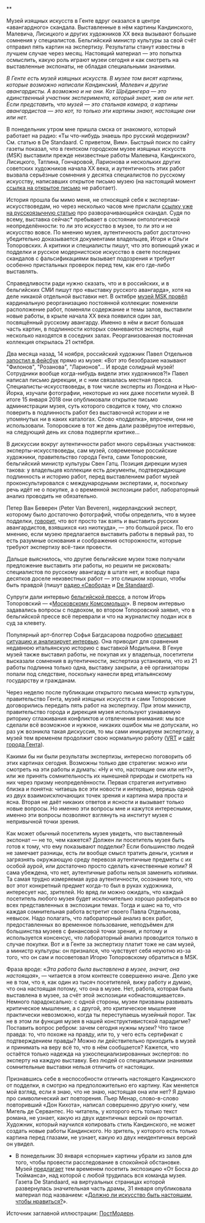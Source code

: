 **

Музей изящных искусств в Генте вдруг оказался в центре «авангардного» скандала. Выставленные в нём картины Кандинского, Малевича, Лисицкого и других художников XX века вызывают большие сомнения у специалистов. Бельгийский министр культуры за свой счёт отправил пять картин на экспертизу. Результаты станут известны в лучшем случае через месяц. Настоящий материал — это попытка осмыслить, какую роль играют музеи сегодня и как смотреть на выставленные экспонаты, не обладая специальными знаниями.

  


_В Генте есть музей изящных искусств. В музее том висят картины, которые возможно написали Кандинский, Малевич и другие авангардисты. А возможно и не они. Кот Шрёдингера — это единственный участник эксперимента, который знает, жив он или нет. Если представить, что музей — это стальная камера, а картины авангардистов — это кот, то только эти картины знают, настоящие они или нет._

  


В понедельник утром мне пришла смска от знакомого, который работает на радио: «Ты что-нибудь знаешь про русский модернизм? См. статью в De Standaard[‌](#). С приветом, Вим». Быстрый поиск по сайту газеты показал, что в гентском городском музее изящных искусств (MSK) выставили прежде неизвестные работы Малевича, Кандинского, Лисицкого, Татлина, Гончаровой, Ларионова и нескольких других советских художников начала XX века, и аутентичность этих работ вызвала серьёзные сомнения у десятка специалистов по русскому искусству, написавших открытое письмо музею (на настоящий момент [ссылка на открытое письмо](https://docs.google.com/document/d/19h_L2VYXtbpOTtHQ-Z1FiTiQqXnSEP3muez9YDaaEsw/edit#bookmark=id.gjdgxs) не работает).

История прошла бы мимо меня, не относящей себя к экспертам-искусствоведам, но через несколько часов мне прислали [ссылку уже на русскоязычную статью](https://artchive.ru/news/3131~Vystavka_russkogo_ava%D0%B0ngarda_v_Gentskom_muzee_mozhet_okazatsja_polnostju_falshivoj) про разворачивающийся скандал. Судя по всему, выставка сейчас* пребывает в состоянии онтологической неопределённости: то ли это искусство в музее, то ли это и не искусство вовсе. По мнению музея, аутентичность работ достаточно убедительно доказывается документами владельцев, Игоря и Ольги Топоровских. А критики и специалисты пишут, что это вопиющий ужас и подделки и русское модернистское искусство в свете последних скандалов с фальсификациями вызывает подозрения и требует особенно пристальных проверок перед тем, как его где-либо выставлять.

Справедливости ради нужно сказать, что и в российских, и в бельгийских СМИ пишут про «выставку русского авангарда», хотя на деле никакой отдельной выставки нет. В октябре [музей MSK провёл](https://www.mskgent.be/en/news/msk-reorganising) кардинальную реорганизацию постоянной коллекции: поменяли расположение работ, поменяли содержание и темы залов, выставили новые работы, в крыле начала XX века появился один зал, посвящённый русскому авангарду. Именно в нём и висит большая часть картин, в подлинности которых сомневаются эксперты, ещё несколько находятся в соседних залах. Реорганизованная постоянная коллекция открылась 21 октября.

Два месяца назад, 14 ноября, российский художник Павел Отдельнов [запостил в фейсбук](https://www.facebook.com/otdelno/posts/10211546114992018) прямо из музея: «Вот это безобразие называют "Филонов", "Розанова", "Ларионов"... И вроде солидный музей! Сотрудники вообще когда-нибудь видели этих художников?!» Павел написал письмо дирекции, и с ним связалась местная пресса. Специалисты-искусствоведы, в том числе эксперты из Лондона и Нью-Йорка, изучали фотографии, некоторые из них даже посетили музей. В итоге 15 января 2018 они опубликовали открытое письмо администрации музея, суть которого сводится к тому, что сложно поверить в подлинность работ без выставочной истории и не упомянутых ни в каких каталогах. Слово «подделка», впрочем, они не использовали. Топоровские в тот же день дали развёрнутое интервью, на следующий день их слова подвергли критике… 

В дискуссии вокруг аутентичности работ много серьёзных участников: эксперты-искусствоведы, сам музей, современные российские художники, правительство города Гента, сами Топоровские, бельгийский министр культуры Свен Гатц. Позиция дирекции музея такова: у владельцев коллекции есть документы, подтверждающие подлинность и историю работ, перед выставлением работ музей проконсультировался с международными экспертами, и, поскольку речь идёт не о покупке, а о временной экспозиции работ, лабораторный анализ проводить не обязательно.

Петер Ван Беверен (Peter Van Beveren), нидерландский эксперт, которому было достаточно фотографий, чтобы определить, что в музее подделки, [говорит](http://www.standaard.be/cnt/dmf20180115_03301643), что вот просто так взять и выставить русских авангардистов, взявшихся «из ниоткуда», — это большой риск. По его мнению, если музею предлагается выставить работы в первый раз, то есть разумные основания и соображения осторожности, которые требуют экспертизу всё-таки провести.

Дальше выяснилось, что другие бельгийские музеи тоже получали предложение выставить эти работы, но решили не рисковать: специалистов по русскому авангарду в штате нет, и вообще пара десятков доселе неизвестных работ — это слишком хорошо, чтобы быть правдой (пишут [радио «Свобода»](https://www.svoboda.org/a/28984873.html) и [De Standaard](http://www.standaard.be/cnt/dmf20180114_03299298)). 

Супруги дали интервью [бельгийской прессе](http://www.standaard.be/cnt/dmf20180114_03299298), а потом Игорь Топоровский — «[Московскому Комсомольцу](http://www.mk.ru/culture/2018/01/19/kollekcioner-toporovskiy-prolil-svet-na-skandalnuyu-vystavku-avangarda-v-gente.html)». В первом интервью задавались вопросы с подвохом, во втором Топоровский заявил, что в бельгийской прессе всё переврали и что на журналистку подан иск в суд за клевету. 

Популярный арт-блоггер Софья Багдасарова подробно [описывает ситуацию и анализирует интервью](http://kulturomania.ru/column/item/baraban-stradivari-i-pryalka-malevicha/). Она приводит для сравнения недавнюю итальянскую историю с выставкой Модильяни. В Генуе музей также выставил работы, не покупая их у владельца, посетители высказали сомнения в аутентичности, экспертиза установила, что из 21 работы подлинна только одна, выставку закрыли, а её организаторы попали под следствие, поскольку нанесли вред итальянскому государству и гражданам.

Через неделю после публикации открытого письма министр культуры, правительство Гента, музей изящных искусств и сами Топоровские договорились передать пять работ на экспертизу. При этом министр, правительство города и дирекция музея используют узнаваемую риторику сглаживания конфликтов и отвлечения внимания: мы все сделали всё возможное и нужное, никаких ошибок мы не допускали, но раз уж возникла такая дискуссия, то мы сами инициируем экспертизу, а музей тем временем продолжит свою нормальную работу ([VRT](https://www.vrt.be/vrtnws/nl/2018/01/18/minister-gatz-laat-echtheid-russische-avant-gardeschilderijen-co/)[‌](#) и [сайт города Гента](https://stad.gent/cultuur-sport-vrije-tijd/nieuws-evenementen/expertencommissie-voor-extra-onderzoek-russische-kunstwerken-het-msk)). 

Какими бы ни были результаты экспертизы, интересно поговорить об этих картинах сегодня. Возможны только две стратегии: можно или смотреть на эти работы и думать: «Ну и что, настоящие они или нет?», или же принять сомнительность их нынешней природы и смотреть на них через призму неопределённости. Первая стратегия интуитивно близка и понятна: читаешь все эти новости и интервью, веришь одной из двух взаимоисключающих точек зрения и картина мира проста и ясна. Вторая не даёт никаких ответов и ясности и вызывает только новые вопросы. Но именно эти вопросы мне и кажутся интересными, именно эти вопросы позволяют взглянуть на институт музея с непривычной точки зрения.

Как может обычный посетитель музея увидеть, что выставленный экспонат — не то, чем кажется? Должен ли посетитель музея быть готов к тому, что ему показывают подделки? Если большинство людей не замечает разницы, есть ли вообще смысл тратить деньги, усилия и загрязнять окружающую среду перевозя аутентичные предметы с их особой аурой, или достаточно просто сделать качественные копии? Я сама убеждена, что нет, аутентичные работы нельзя заменить копиями. Та самая трудно измеряемая аура аутентичности, осознание того, что вот этот конкретный предмет когда-то был в руках художника, интересует нас, зрителей. Но вряд ли можно ожидать, что каждый посетитель любого музея будет исключительно хорошо разбираться во всех представленных в экспозиции темах. Тогда и шанс на то, что каждая сомнительная работа встретит своего Павла Отдельнова, невысок. Надо полагать, что лабораторный анализ всех работ, предоставленных во временное пользование, неподъёмен для большинства музеев с финансовой точки зрения, и потому и используется консенсус, что лабораторный анализ проводится только в случае покупки. Вот и в Генте за экспертизу платит тоже не сам музей, а министр культуры: он признался, что чувствует себя неуютно из-за того, что он сам и посоветовал Игорю Топоровскому обратиться в MSK.  


Фраза вроде: «_Эта работа была выставлена в музее, значит, она настоящая_», — читается в этом контексте совершенно иначе. Дело уже не в том, что я, как один из тысяч посетителей, вижу работу и думаю, что она настоящая потому, что она в музее. Нет, работа, которая была выставлена в музее, за счёт этой экспозиции «обнастоящивается». Немного парадоксально: с одной стороны, музеи призваны развивать критическое мышление, а с другой, это критическое мышление практически невозможно, когда ты переступаешь музейный порог. Так не в этом ли функция музея в нашей конструктивистской парадигме? Поставить вопрос ребром: зачем сегодня нужны музеи? Что такое правда: то, что похоже на правду, или то, у чего есть сертификат с подтверждением правды? Можно ли действительно приходить в музей и принимать на веру всё то, что в нём сообщается? Кажется, что остаётся только надежда на узкоспециализированных экспертов: по эксперту на каждую выставку. Без людей со специальными знаниями сомнительные выставки нельзя отличить от настоящих.

Признавшись себе в неспособности отличить настоящего Кандинского от подделки, я смотрю на предположительно его картину. Как меняется мой взгляд, если я знаю, что не знаю, настоящая она или нет? Я думаю про символический акт повторения. Пьер Менар, слово-в-слово повторивший «Дон Кихота», написал совершенно другую книгу, чем Мигель де Сервантес. Но читатель, у которого есть только текст романа, не узнает, какую из двух идентичных версий он прочитал. Художник, который научился копировать стиль Кандинского, не может создать новые работы Кандинского. Но зритель, у которого есть только картина перед глазами, не узнает, какую из двух неидентичных версий он увидел.

* В понедельник 30 января «спорные» картины убрали из залов для того, чтобы провести расследование в спокойной обстановке. Музей [предлагает](https://www.mskgent.be/nl/nieuws/bruiklenen-stichting-dieleghem-uit-de-zalen-verwijderd-voor-onderzoek) тем временем посетить экспозицию «От Босха до Тюйманса», над которой с любой трудилась вся команда музея. Газета De Standaard, на виртуальных страницах которой развернулась значительная часть драмы, 31 января опубликовала материал под названием: «[Должно ли искусство быть настоящим, чтобы нравиться?](http://www.standaard.be/cnt/dmf20180131_03331538)».

Источник заглавной иллюстрации: [ПостМодерн](https://www.facebook.com/Irek70/).

